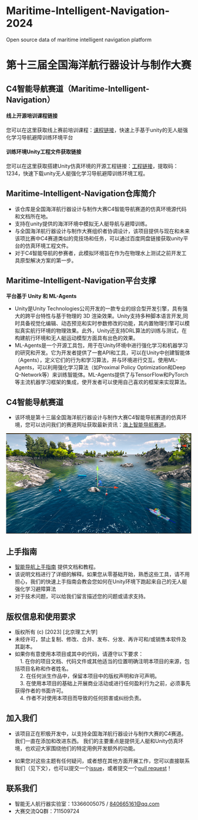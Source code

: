 # Maritime-Intelligent-Navigation-2024
Open source data of maritime intelligent navigation platform
# 第十三届全国海洋航行器设计与制作大赛
## C4智能导航赛道（Maritime-Intelligent-Navigation）

#### 线上开源培训课程链接
 您可以在这里获取线上赛前培训课程：[课程链接](https://www.zhihuishu.com/virtual_portals_h5/virtualExperiment.html#/indexPage?courseId=2000092634)，快速上手基于unity的无人艇强化学习导航避障训练环境平台
 #### 训练环境Unity工程文件获取链接
 您可以在这里获取搭建Unity仿真环境的开源工程链接：[工程链接](https://pan.baidu.com/s/16uyTPeBj_8HiO9CKGzQaWw)，提取码：1234，快速下载unity无人艇强化学习导航避障训练环境工程。

## Maritime-Intelligent-Navigation仓库简介
* 该仓库是全国海洋航行器设计与制作大赛C4智能导航赛道的仿真环境源代码和文档所在地。
* 支持在unity提供的海洋环境中模拟无人艇导航与避障训练。
* 与全国海洋航行器设计与制作大赛组织者协调设计，该项目提供与现在和未来该项比赛中C4赛道类似的竞技场和任务，可以通过百度网盘链接获取unity平台的仿真环境工程文件。
* 对于C4智能导航的参赛者，此模拟环境旨在作为在物理水上测试之前开发工具原型解决方案的第一步。
 
## Maritime-Intelligent-Navigation平台支撑
   **平台基于 Unity 和 ML-Agents**
* Unity是Unity Technologies公司开发的一款专业的综合型开发引擎，具有强大的跨平台特性与基于物理的 3D 渲染效果。Unity支持多种脚本语言开发,同时具备视觉化编辑、动态预览和实时参数修改的功能，其内置物理引擎可以模拟真实航行环境的物理效果。此外，Unity还支持DRL算法的训练与测试，在构建航行环境和无人艇运动模型方面具有出色的效果。
* ML-Agents是一个开源工具包，用于在Unity环境中进行强化学习和机器学习的研究和开发。它为开发者提供了一套API和工具，可以在Unity中创建智能体（Agents），定义它们的行为和学习算法，并与环境进行交互。使用ML-Agents，可以利用强化学习算法（如Proximal Policy Optimization和Deep Q-Network等）来训练智能体。ML-Agents提供了与TensorFlow和PyTorch等主流机器学习框架的集成，使开发者可以使用自己喜欢的框架来实现算法。

## C4智能导航赛道
* 该环境是第十三届全国海洋航行器设计与制作大赛C4智能导航赛道的仿真环境，您可以访问我们的赛道网址获取最新资讯：[海上智能导航赛道](https://hangxingqi2023.github.io/Maritime-Intelligent-Navigation/)。

![训练场景](docs/image/unity17.PNG)

## 上手指南
 * [智能导航上手指南](https://spaitlab.github.io/Maritime-Intelligent-Navigation-2024/%E5%BF%AB%E9%80%9F%E4%B8%8A%E6%89%8B%E6%8C%87%E5%8D%97/) 提供文档和教程。
 * 该说明文档进行了详细的解释。如果您从零基础开始，熟悉这些工具，请不用担心，我们的快速上手指南会教会您如何在Unity环境下跑起来自己的无人艇强化学习避障算法
 * 对于技术问题，可以给我们留言描述您的问题或请求支持。

## 版权信息和使用要求
 * 版权所有 (c) [2023] [北京理工大学]
 * 未经许可，禁止复制、修改、合并、发布、分发、再许可和/或销售本软件及其副本。
 * 如果你有意使用本项目或其中的代码，请遵守以下要求：  
&emsp;1. 在你的项目文档、代码文件或其他适当的位置明确注明本项目的来源，包括项目名称和作者姓名。  
&emsp;2. 在任何派生作品中，保留本项目中的版权声明和许可声明。  
&emsp;3. 在使用本项目的基础上开展商业活动或进行任何盈利行为之前，必须事先获得作者的书面许可。  
&emsp;4. 作者不对使用本项目而导致的任何损害或纠纷负责。  

## 加入我们
* 该项目正在积极开发中，以支持全国海洋航行器设计与制作大赛的C4赛道。 我们一直在添加和改进东西。 我们的主要重点是提供无人艇和Unity仿真环境，也欢迎大家围绕他们的特定用例开发额外的功能。

* 如果您对这些主题有任何疑问，或者想在其他方面开展工作，您可以直接联系我们（见下文），也可以提交一个[issue](https://github.com/spaitlab/Maritime-Intelligent-Navigation-2024/issues)，或者提交一个[pull
 request](https://github.com/spaitlab/Maritime-Intelligent-Navigation-2024/pulls)！



## 联系我们

* 智能无人航行器实验室：13366005075 / 840665161@qq.com
* 大赛交流QQ群：711509724
